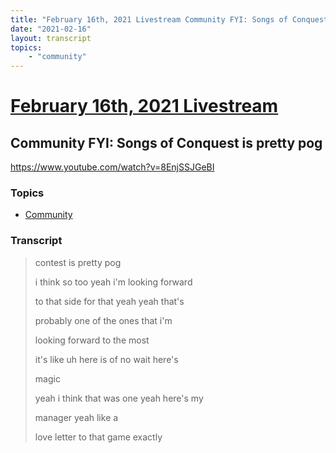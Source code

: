 ```yaml
---
title: "February 16th, 2021 Livestream Community FYI: Songs of Conquest is pretty pog"
date: "2021-02-16"
layout: transcript
topics:
    - "community"
---
```

# [February 16th, 2021 Livestream](../2021-02-16.md)
## Community FYI: Songs of Conquest is pretty pog
https://www.youtube.com/watch?v=8EnjSSJGeBI

### Topics
* [Community](../topics/community.md)

### Transcript

> contest is pretty pog
>
> i think so too yeah i'm looking forward
>
> to that side for that yeah yeah that's
>
> probably one of the ones that i'm
>
> looking forward to the most
>
> it's like uh here is of no wait here's
>
> magic
>
> yeah i think that was one yeah here's my
>
> manager yeah like a
>
> love letter to that game exactly
